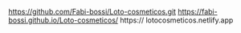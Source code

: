 https://github.com/Fabi-bossi/Loto-cosmeticos.git
https://fabi-bossi.github.io/Loto-cosmeticos/
https:// lotocosmeticos.netlify.app
